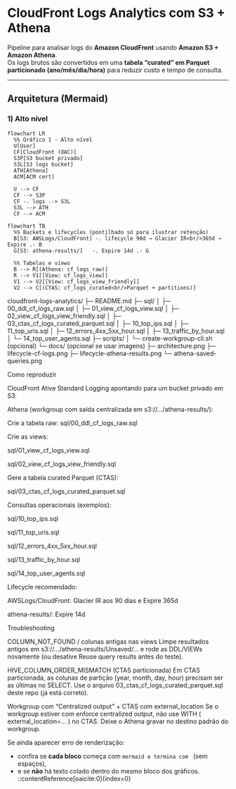 # CloudFront Logs Analytics com S3 + Athena

Pipeline para analisar logs do **Amazon CloudFront** usando **Amazon S3 + Amazon Athena**.  
Os logs brutos são convertidos em uma **tabela “curated” em Parquet particionado (ano/mês/dia/hora)** para reduzir custo e tempo de consulta.

---

## Arquitetura (Mermaid)

### 1) Alto nível
```mermaid
flowchart LR
  %% Gráfico 1 - Alto nível
  U[User]
  CF[CloudFront (OAC)]
  S3P[S3 bucket privado]
  S3L[S3 logs bucket]
  ATH[Athena]
  ACM[ACM cert]

  U --> CF
  CF --> S3P
  CF -. logs .-> S3L
  S3L --> ATH
  CF --> ACM

flowchart TB
  %% Buckets e lifecycles (pontilhado só para ilustrar retenção)
  B[S3: AWSLogs/CloudFront] -. lifecycle 90d → Glacier IR<br/>365d → Expire .- B
  G[S3: athena-results/]   -. Expire 14d .- G

  %% Tabelas e views
  B --> R[(Athena: cf_logs_raw)]
  R --> V1[[View: cf_logs_view]]
  V1 --> V2[[View: cf_logs_view_friendly]]
  V2 --> C[(CTAS: cf_logs_curated<br/>Parquet + partitions)]
```

cloudfront-logs-analytics/
├─ README.md
├─ sql/
│  ├─ 00_ddl_cf_logs_raw.sql
│  ├─ 01_view_cf_logs_view.sql
│  ├─ 02_view_cf_logs_view_friendly.sql
│  ├─ 03_ctas_cf_logs_curated_parquet.sql
│  ├─ 10_top_ips.sql
│  ├─ 11_top_uris.sql
│  ├─ 12_errors_4xx_5xx_hour.sql
│  ├─ 13_traffic_by_hour.sql
│  └─ 14_top_user_agents.sql
├─ scripts/
│  └─ create-workgroup-cli.sh  (opcional)
└─ docs/                       (opcional se usar imagens)
   ├─ architecture.png
   ├─ lifecycle-cf-logs.png
   ├─ lifecycle-athena-results.png
   └─ athena-saved-queries.png

Como reproduzir

CloudFront
Ative Standard Logging apontando para um bucket privado em S3.

Athena (workgroup com saída centralizada em s3://…/athena-results/):

Crie a tabela raw: sql/00_ddl_cf_logs_raw.sql

Crie as views:

sql/01_view_cf_logs_view.sql

sql/02_view_cf_logs_view_friendly.sql

Gere a tabela curated Parquet (CTAS):

sql/03_ctas_cf_logs_curated_parquet.sql

Consultas operacionais (exemplos):

sql/10_top_ips.sql

sql/11_top_uris.sql

sql/12_errors_4xx_5xx_hour.sql

sql/13_traffic_by_hour.sql

sql/14_top_user_agents.sql

Lifecycle recomendado:

AWSLogs/CloudFront: Glacier IR aos 90 dias e Expire 365d

athena-results/: Expire 14d

Troubleshooting

COLUMN_NOT_FOUND / colunas antigas nas views
Limpe resultados antigos em s3://…/athena-results/Unsaved/… e rode as DDL/VIEWs novamente
(ou desative Reuse query results antes do teste).

HIVE_COLUMN_ORDER_MISMATCH (CTAS particionada)
Em CTAS particionada, as colunas de partição (year, month, day, hour) precisam ser as últimas no SELECT.
Use o arquivo 03_ctas_cf_logs_curated_parquet.sql
 deste repo (já está correto).

Workgroup com “Centralized output” + CTAS com external_location
Se o workgroup estiver com enforce centralized output, não use WITH ( external_location=… ) no CTAS.
Deixe o Athena gravar no destino padrão do workgroup.


Se ainda aparecer erro de renderização:
- confira se **cada bloco** começa com ```mermaid e termina com ``` (sem espaços),
- e se **não** há texto colado dentro do mesmo bloco dos gráficos.
::contentReference[oaicite:0]{index=0}
